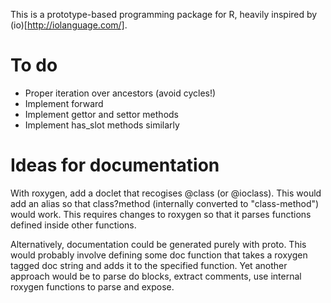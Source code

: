 This is a prototype-based programming package for R, heavily inspired by (io)[http://iolanguage.com/].

To do
======

 * Proper iteration over ancestors (avoid cycles!)
 * Implement forward
 * Implement gettor and settor methods
 * Implement has_slot methods similarly


Ideas for documentation
=======================

With roxygen, add a doclet that recogises @class (or @ioclass).  This would add an alias so that class?method (internally converted to "class-method") would work.  This requires changes to roxygen so that it parses functions defined inside other functions.

Alternatively, documentation could be generated purely with proto.  This would probably involve defining some doc function that takes a roxygen tagged doc string and adds it to the specified function.  Yet another approach would be to parse do blocks, extract comments, use internal roxygen functions to parse and expose.
